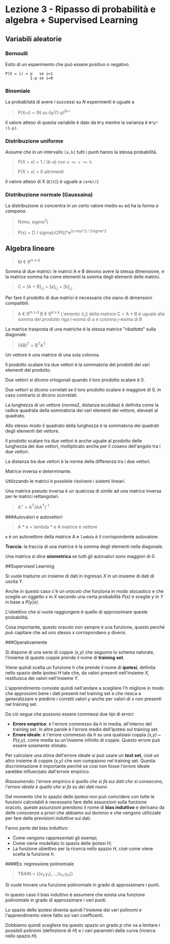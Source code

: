 # Lezione 3 - Ripasso di probabilità e algebra + Supervised Learning


## Variabili aleatorie

### Bernoulli

Esito di un esperimento che può essere positivo o negativo.

```
P(X = i) = p   se i=1 
           1-p se i=0
```

### Binomiale

La probabilatà di avere _i_ successi su _N_ esperimenti è uguale a 

> P(X=i) = (N su i)p<sup>i</sup>(1-p)<sup>N-i</sup>

Il valore atteso di questa variabile è dato da `N*p` mentre la varianza è `N*p*(1-p)`.

### Distribuzione uniforme

Assume che in un intervallo `[a,b]` tutti i punti hanno la stessa probabilità.

> P(X = x) = 1 / (b-a) con `a <= x <= b`
> 
> P(X = x) = 0 altrimenti

Il valore atteso di X (`E[X]`) è uguale a `(a+b)/2`

### Distribuzione normale (Gaussaina)

La distribuzione si concentra in un certo valore medio `mu` ed ha la forma _a campana_.

> N(mu, sigma<sup>2</sup>)
> 
> P(x) = [1 / sigma(√2Pi)]*e<sup>(x-mu)^2 / 2sigma^2</sup>

<!-- https://it.wikipedia.org/wiki/Distribuzione_normale -->

## Algebra lineare

> M € R<sup>m x d</sup>

Somma di due matrici: le matrici A e B devono avere la stessa dimensione, e la matrice somma ha come elementi la somma degli elementi delle matrici.

> C = [A + B]<sub>i,j</sub> = [a]<sub>i,j</sub> + [b]<sub>i,j</sub>

Per fare il prodotto di due matrici è necessario che siano di dimensioni compatibili.

> A € R<sup>m x d</sup>
> B € R<sup>d x k</sup>
> L'emento (i,j) della matrice C = A * B è uguale alla somma del prodotto riga i-esima di a e colonna j-esima di B

La matrice trasposta di una matriche è la stessa matrice "_ribaltata_" sulla diagonale.

> (AB)<sup>T</sup> = B<sup>T</sup>A<sup>T</sup>

Un vettore è una matrice di una sola colonna. 

Il prodotto scalare tra due vettori è la sommatoria del prodotti dei vari elementi del prodotto.

Due vettori si dicono ortogonali quando il loro prodotto scalare è 0.

Due vettori si dicono correlati se il loro prodotto scalare è maggiore di 0, in caso contrario si dicono scorrelati.

La lunghezza di un vettore (norma2, distanza eculidea) è definita come la radice quadrata della sommatoria dei vari elementi del vettore, eleveati al quadrato.

Allo stesso modo il quadrato della lunghezza è la sommatoria dei quadrati degli elementi del vettore.

Il prodotto scalare tra due vettori è anche uguale al prodotto delle lunghezza dei due vettori, moltiplicato anche per il coseno dell'angolo tra i due vettori.

La distanza tra due vettori è la norma della differenza tra i due vettori.

Matrice inversa e determinante.

Utilizzando le matrici è possibile risolvere i sistemi lineari.

Una matrice pseudo inversa è un qualcosa di simile ad una matrice inversa per le matrici rettangolari.

> A<sup>+</sup> = A<sup>T</sup>(AA<sup>T</sup>)<sup>-1</sup>

###Autovalori e autovettori

> A * e = lambda * e
> A matrice
> e vettore

`e` è un autovettore della matrice A e `lambda` è il corrispondente autovalore.

**Traccia**: la traccia di una matrice è la somma degli elementi nella diagonale.

Una matrice si dice **simmetrica** se tutti gli autovalori sono maggiori di 0.

##Supervised Learning

Si vuole tradurre un insieme di dati in ingresso *X* in un insieme di dati di uscita *Y*.

Anche in questo caso c'è un _oracolo_ che funziona in modo stocastico e che sceglie un oggetto *x* in *X* secondo una certa probabilità *P(x)* e sceglie *y* in *Y* in base a *P(y|x)*.

L'obiettivo che si vuole raggiungere è quello di approssimare queste probabilità.

Cosa importante, questo oracolo non sempre è una funzione, questo perché può capitare che ad uno stesso *x* corrispondano *y* diversi.

###Operativamente 

Si dispone di una serie di coppie *(x,y)* che seguono lo schema naturale, l'insieme di queste coppie prende il nome di **training set**.

Viene quindi scelta un funzione *h* che prende il nome di **ipotesi**, definita nello spazio delle ipotesi *H* tale che, da valori presenti nell'insieme *X*, restituisca dei valori nell'insieme *Y*.

L'apprendimento consiste quindi nell'andare a scegliere l'*h* migliore in modo che approssimi bene i dati presenti nel training set e che riesca a generalizzare e predirre i corretti valori *y* anche per valori di *x* non presenti nel training set.

Da ciò segue che possono essere commessi due tipi di errori:

- **Errore empirico**: è l'errore commesso da *h* in media, all'interno del training set. In altre parole è l'errore medio dell'ipotesi sul training set.
- **Errore ideale**: è l'errore commesso da *h* su una qualsiasi coppia *(x,y) ~ P(x,y)*, come media su un'insieme infinito di coppie. Questo errore può essere solamente stimato.

Per calcolare una stima dell'errore ideale si può usare un **test set**, cioè un altro insieme di coppie *(x,y)* che non compaiono nel training set. Questa discriminazione è importante perché se così non fosse l'errore ideale sarebbe influenzato dall'errore empirico.

_Riassumendo: l'errore empirico è quello che si fa sui dati che si conoscono, l'errore ideale è quello che si fa su dei dati nuovi._

Dal momento che lo spazio delle ipotesi non può coincidere con tutte le funzioni calcolabili è  necessario fare delle assunzioni sulla funzione oracolo, queste assunzioni prendono il nome di **bias induttivo** e derivano da delle conscenze a priori che abbiamo sul dominio e che vengono utilizzate per fare delle previsioni induttive sui dati.

Fanno parte del bias induttivo:

- Come vengono rappresentati gli esempi;
- Come viene modellato lo spazio delle ipotesi *H*;
- La funzione obiettivo per la ricerca nello spazio *H*, cioè come viene scelta la funzione *h*.

####Es: regressione polinomiale

> TRAIN = {(x<sub>1</sub>,y<sub>1</sub>),...,(x<sub>n</sub>,y<sub>n</sub>)}

Si vuole trovare una funzione polinomiale in grado di approssimare i punti.

In questo caso il bias induttivo è assumere che esista una funzione polinomiale in grado di approssimare i vari punti.

Lo spazio delle ipotesi diventa quindi l'insieme dei vari polinomi e l'apprendimento viene fatto sui vari coefficenti.

Dobbiamo quindi scegliere tra questo spazio un grado *p* che va a limitare i possibili polinomi (definzione di *H*) e i vari parametri della curva (ricerca nello spazio *H*).






























